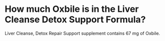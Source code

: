 # How much Oxbile is in the Liver Cleanse Detox Support Formula?

Liver Cleanse, Detox Repair Support supplement contains 67 mg of Oxbile.